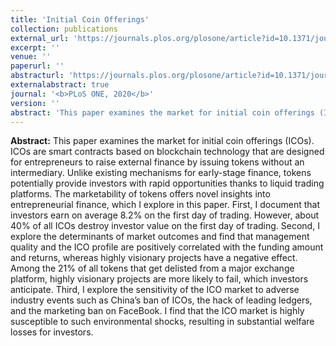 ```yaml
---
title: 'Initial Coin Offerings'
collection: publications
external_url: 'https://journals.plos.org/plosone/article?id=10.1371/journal.pone.0233018'
excerpt: ''
venue: ''
paperurl: ''
abstracturl: 'https://journals.plos.org/plosone/article?id=10.1371/journal.pone.0233018'
externalabstract: true
journal: '<b>PLoS ONE, 2020</b>'
version: ''
abstract: 'This paper examines the market for initial coin offerings (ICOs). ICOs are smart contracts based on blockchain technology that are designed for entrepreneurs to raise external finance by issuing tokens without an intermediary. Unlike existing mechanisms for early-stage finance, tokens potentially provide investors with rapid opportunities thanks to liquid trading platforms. The marketability of tokens offers novel insights into entrepreneurial finance, which I explore in this paper. First, I document that investors earn on average 8.2% on the first day of trading. However, about 40% of all ICOs destroy investor value on the first day of trading. Second, I explore the determinants of market outcomes and find that management quality and the ICO profile are positively correlated with the funding amount and returns, whereas highly visionary projects have a negative effect. Among the 21% of all tokens that get delisted from a major exchange platform, highly visionary projects are more likely to fail, which investors anticipate. Third, I explore the sensitivity of the ICO market to adverse industry events such as China’s ban of ICOs, the hack of leading ledgers, and the marketing ban on FaceBook. I find that the ICO market is highly susceptible to such environmental shocks, resulting in substantial welfare losses for investors.'
---
```


<strong>Abstract:</strong> This paper examines the market for initial coin offerings (ICOs). ICOs are smart contracts based on blockchain technology that are designed for entrepreneurs to raise external finance by issuing tokens without an intermediary. Unlike existing mechanisms for early-stage finance, tokens potentially provide investors with rapid opportunities thanks to liquid trading platforms. The marketability of tokens offers novel insights into entrepreneurial finance, which I explore in this paper. First, I document that investors earn on average 8.2% on the first day of trading. However, about 40% of all ICOs destroy investor value on the first day of trading. Second, I explore the determinants of market outcomes and find that management quality and the ICO profile are positively correlated with the funding amount and returns, whereas highly visionary projects have a negative effect. Among the 21% of all tokens that get delisted from a major exchange platform, highly visionary projects are more likely to fail, which investors anticipate. Third, I explore the sensitivity of the ICO market to adverse industry events such as China’s ban of ICOs, the hack of leading ledgers, and the marketing ban on FaceBook. I find that the ICO market is highly susceptible to such environmental shocks, resulting in substantial welfare losses for investors.
